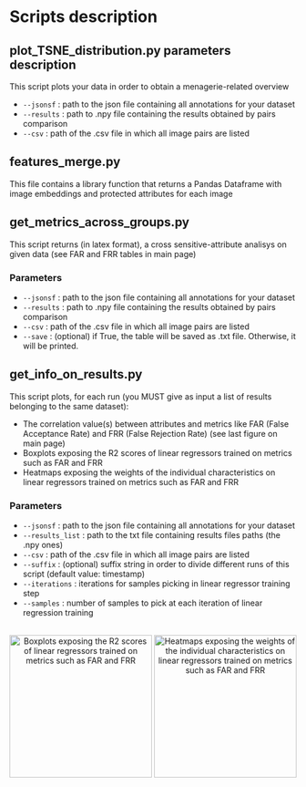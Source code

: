 # Scripts description

## plot_TSNE_distribution.py parameters description
 This script plots your data in order to obtain a menagerie-related overview 
 - `--jsonsf` : path to the json file containing all annotations for your dataset
 - `--results` : path to .npy file containing the results obtained by pairs comparison
 - `--csv` : path of the .csv file in which all image pairs are listed

## features_merge.py 
This file contains a library function that returns a Pandas Dataframe with image embeddings and protected attributes for each image


## get_metrics_across_groups.py
This script returns (in latex format), a cross sensitive-attribute analisys on given data (see FAR and FRR tables in main page)
### Parameters
 - `--jsonsf` : path to the json file containing all annotations for your dataset
 - `--results` : path to .npy file containing the results obtained by pairs comparison
 - `--csv` : path of the .csv file in which all image pairs are listed
 - `--save` : (optional) if True, the table will be saved as .txt file. Otherwise, it will be printed.

## get_info_on_results.py
 This script plots, for each run (you MUST give as input a list of results belonging to the same dataset): 
- The correlation value(s) between attributes and metrics like FAR (False Acceptance Rate) and FRR (False Rejection Rate) (see last figure on main page)
- Boxplots exposing the R2 scores of linear regressors trained on metrics such as FAR and FRR 
- Heatmaps exposing the weights of the individual characteristics on linear regressors trained on metrics such as FAR and FRR 

### Parameters
 - `--jsonsf` : path to the json file containing all annotations for your dataset
 - `--results_list` : path to the txt file containing results files paths (the .npy ones)
 - `--csv` : path of the .csv file in which all image pairs are listed
 - `--suffix` : (optional) suffix string in order to divide different runs of this script (default value: timestamp)
 - `--iterations` : iterations for samples picking in linear regressor training step
 - `--samples` : number of samples to pick at each iteration of linear regression training

<br>
<div align="center">
 <img src="../../images/boxplot.png" height="250" width="250" alt="Boxplots exposing the R2 scores of linear regressors trained on metrics such as FAR and FRR "/> 
 <img src="../../images/heatmap.png" height="250" width="250" alt="Heatmaps exposing the weights of the individual characteristics on linear regressors trained on metrics such as FAR and FRR "/>
</div>
<br>